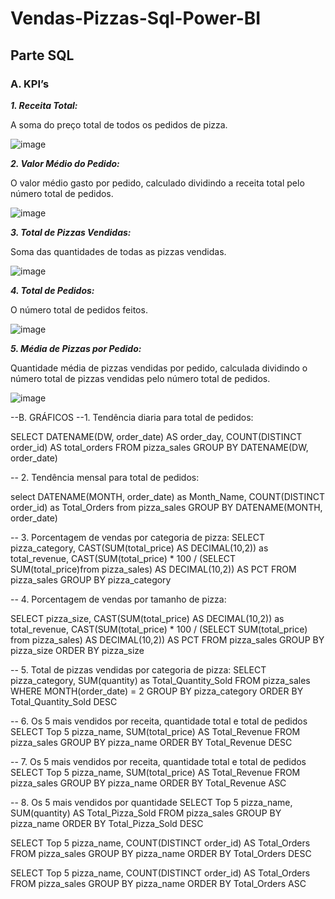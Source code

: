 # Vendas-Pizzas-Sql-Power-BI

## Parte SQL
### A. KPI’s
***1. Receita Total:***
<p>A soma do preço total de todos os pedidos de pizza.</p>

![image](https://github.com/lagmagalhaes/Vendas-Pizzas-Sql-Power-BI/assets/166879716/92463c42-18bb-4258-a3b3-48b0296ac1ec)

***2. Valor Médio do Pedido:***
<p>O valor médio gasto por pedido, calculado dividindo a receita total pelo número total de pedidos.</p>

![image](https://github.com/lagmagalhaes/Vendas-Pizzas-Sql-Power-BI/assets/166879716/902cdf4d-bcc8-4313-a537-db11e452d85e)


***3. Total de Pizzas Vendidas:***
<p>Soma das quantidades de todas as pizzas vendidas.</p>

![image](https://github.com/lagmagalhaes/Vendas-Pizzas-Sql-Power-BI/assets/166879716/b06e485c-2678-4e7c-a919-e99dfcfe4618)


***4. Total de Pedidos:***
<p>O número total de pedidos feitos.</p>

![image](https://github.com/lagmagalhaes/Vendas-Pizzas-Sql-Power-BI/assets/166879716/0f5b51c6-42e9-48d4-a10b-49134a44491e)


***5. Média de Pizzas por Pedido:***
<p>Quantidade média de pizzas vendidas por pedido, calculada dividindo o número 
total de pizzas vendidas pelo número total de pedidos.</p>

![image](https://github.com/lagmagalhaes/Vendas-Pizzas-Sql-Power-BI/assets/166879716/84305f8d-9b45-4a27-a105-3dd59e1c61d7)




--B. GRÁFICOS
--1. Tendência diaria para total de pedidos:

SELECT DATENAME(DW, order_date) AS order_day,
COUNT(DISTINCT order_id) AS total_orders 
FROM pizza_sales
GROUP BY DATENAME(DW, order_date)

-- 2. Tendência mensal para total de pedidos:

select DATENAME(MONTH,
order_date) as Month_Name, 
COUNT(DISTINCT order_id) as Total_Orders
from pizza_sales
GROUP BY DATENAME(MONTH, order_date)

-- 3. Porcentagem de vendas por categoria de pizza:
SELECT pizza_category, 
CAST(SUM(total_price) AS DECIMAL(10,2)) as total_revenue,
CAST(SUM(total_price) * 100 / (SELECT SUM(total_price)from pizza_sales) AS DECIMAL(10,2)) AS PCT
FROM pizza_sales
GROUP BY pizza_category



-- 4. Porcentagem de vendas por tamanho de pizza:

SELECT pizza_size,
CAST(SUM(total_price) AS DECIMAL(10,2)) as total_revenue,
CAST(SUM(total_price) * 100 / (SELECT SUM(total_price) from pizza_sales) AS DECIMAL(10,2)) AS PCT
FROM pizza_sales
GROUP BY pizza_size
ORDER BY pizza_size



-- 5. Total de pizzas vendidas por categoria de pizza:
SELECT pizza_category,
SUM(quantity) as Total_Quantity_Sold
FROM pizza_sales
WHERE MONTH(order_date) = 2
GROUP BY pizza_category
ORDER BY Total_Quantity_Sold DESC

-- 6. Os 5 mais vendidos por receita, quantidade total e total de pedidos
SELECT Top 5 pizza_name, SUM(total_price) AS Total_Revenue
FROM pizza_sales
GROUP BY pizza_name
ORDER BY Total_Revenue DESC


-- 7. Os 5 mais vendidos por receita, quantidade total e total de pedidos
SELECT Top 5 pizza_name, SUM(total_price) AS Total_Revenue
FROM pizza_sales
GROUP BY pizza_name
ORDER BY Total_Revenue ASC

-- 8. Os 5 mais vendidos por quantidade
SELECT Top 5 pizza_name, SUM(quantity) AS Total_Pizza_Sold
FROM pizza_sales
GROUP BY pizza_name
ORDER BY Total_Pizza_Sold DESC

SELECT Top 5 pizza_name, COUNT(DISTINCT order_id) AS Total_Orders
FROM pizza_sales
GROUP BY pizza_name
ORDER BY Total_Orders DESC

SELECT Top 5 pizza_name, COUNT(DISTINCT order_id) AS Total_Orders
FROM pizza_sales
GROUP BY pizza_name
ORDER BY Total_Orders ASC
